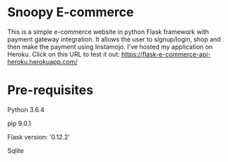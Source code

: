 # Snoopy E-commerce
This is a simple e-commerce website in python Flask framework with payment gateway integration. It allows the user to signup/login, shop and then make the payment using Instamojo. I've hosted my application on Heroku. Click on this URL to test it out: https://flask-e-commerce-api-heroku.herokuapp.com/

# Pre-requisites
Python 3.6.4

pip 9.0.1

Flask version: '0.12.2'

Sqlite
